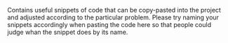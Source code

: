 Contains useful snippets of code that can be copy-pasted into the project and adjusted according to the particular problem.
Please try naming your snippets accordingly when pasting the code here so that people could judge whan the snippet does by its name.